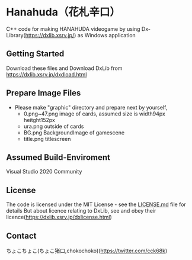 # Hanahuda（花札辛口）

C++ code for making HANAHUDA videogame by using Dx-Library(https://dxlib.xsrv.jp/) as Windows application

## Getting Started

Download these files and Download DxLib from https://dxlib.xsrv.jp/dxdload.html

## Prepare Image Files

- Please make "graphic" directory and prepare next by yourself,
  - 0.png~47.png   image of cards, assumed size is width94px heitght152px
  - ura.png   outside of cards
  - BG.png   BackgroundImage of gamescene
  - title.png   titlescreen

## Assumed Build-Enviroment

Visual Studio 2020 Community

## License

The code is licensed under the MIT License - see the [LICENSE.md](LICENSE.md) file for details
But about licence relating to DxLib, see and obey their licence(https://dxlib.xsrv.jp/dxlicense.html)

## Contact
ちょこちょこ(ちょこ猪口,chokochoko)(https://twitter.com/cck68k)

